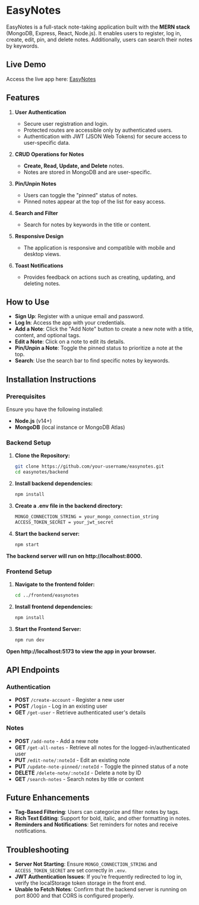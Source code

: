 # EasyNotes

EasyNotes is a full-stack note-taking application built with the **MERN stack** (MongoDB, Express, React, Node.js). It enables users to register, log in, create, edit, pin, and delete notes. Additionally, users can search their notes by keywords.

## Live Demo

Access the live app here: [EasyNotes](https://easynotesks.netlify.app/)

## Features

1. **User Authentication**
   - Secure user registration and login.
   - Protected routes are accessible only by authenticated users.
   - Authentication with JWT (JSON Web Tokens) for secure access to user-specific data.

2. **CRUD Operations for Notes**
   - **Create, Read, Update, and Delete** notes.
   - Notes are stored in MongoDB and are user-specific.

3. **Pin/Unpin Notes**
   - Users can toggle the "pinned" status of notes.
   - Pinned notes appear at the top of the list for easy access.

4. **Search and Filter**
   - Search for notes by keywords in the title or content.

5. **Responsive Design**
   - The application is responsive and compatible with mobile and desktop views.

6. **Toast Notifications**
   - Provides feedback on actions such as creating, updating, and deleting notes.
  
## How to Use

- **Sign Up**: Register with a unique email and password.
- **Log In**: Access the app with your credentials.
- **Add a Note**: Click the "Add Note" button to create a new note with a title, content, and optional tags.
- **Edit a Note**: Click on a note to edit its details.
- **Pin/Unpin a Note**: Toggle the pinned status to prioritize a note at the top.
- **Search**: Use the search bar to find specific notes by keywords.

## Installation Instructions

### Prerequisites
Ensure you have the following installed:
- **Node.js** (v14+)
- **MongoDB** (local instance or MongoDB Atlas)

### Backend Setup

1. **Clone the Repository:**
   
   ```bash
   git clone https://github.com/your-username/easynotes.git
   cd easynotes/backend
   
2. **Install backend dependencies:**
   
   ```bash
   npm install
   
3. **Create a .env file in the backend directory:**
   
   ```bash
   MONGO_CONNECTION_STRING = your_mongo_connection_string
   ACCESS_TOKEN_SECRET = your_jwt_secret
   
4. **Start the backend server:**

   ```bash
   npm start

  **The backend server will run on http://localhost:8000.**

### Frontend Setup

1. **Navigate to the frontend folder:**
   
   ```bash
   cd ../frontend/easynotes
   
2. **Install frontend dependencies:**
   
   ```bash
   npm install

3. **Start the Frontend Server:**
   
   ```bash
   npm run dev

  **Open http://localhost:5173 to view the app in your browser.**

## API Endpoints

### Authentication
- **POST** `/create-account` - Register a new user
- **POST** `/login` - Log in an existing user
- **GET** `/get-user` - Retrieve authenticated user's details

### Notes
- **POST** `/add-note` - Add a new note
- **GET** `/get-all-notes` - Retrieve all notes for the logged-in/authenticated user
- **PUT** `/edit-note/:noteId` - Edit an existing note
- **PUT** `/update-note-pinned/:noteId` - Toggle the pinned status of a note
- **DELETE** `/delete-note/:noteId` - Delete a note by ID
- **GET** `/search-notes` - Search notes by title or content

## Future Enhancements

- **Tag-Based Filtering**: Users can categorize and filter notes by tags.
- **Rich Text Editing**: Support for bold, italic, and other formatting in notes.
- **Reminders and Notifications**: Set reminders for notes and receive notifications.

## Troubleshooting

- **Server Not Starting**: Ensure `MONGO_CONNECTION_STRING` and `ACCESS_TOKEN_SECRET` are set correctly in `.env`.
- **JWT Authentication Issues**: If you’re frequently redirected to log in, verify the localStorage token storage in the front end.
- **Unable to Fetch Notes**: Confirm that the backend server is running on port 8000 and that CORS is configured properly.
